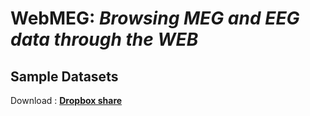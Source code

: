 # WebMEG: <i> Browsing MEG and EEG data through the WEB</i>

## Sample Datasets ## 
Download : <b><a href="https://www.dropbox.com/sh/d5sr68bsedgvtwi/z2g1JIh1Y8">Dropbox share</a></b>

